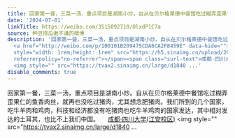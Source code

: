 ```yaml
---
title: 回家第一餐，三菜一汤，重点项目是湖南小炒。自从在贝尔格莱德中餐馆吃过糊弄歪果仁的鱼香肉丝，就再也没吃过猪肉，尤其想念肥猪肉。我们所到的几个国家，吃牛羊...
date: '2024-07-01'
linkTitle: https://weibo.com/3515092710/OlxdP1C7a
source: 种豆得瓜谢不谦的微博
description: '回家第一餐，三菜一汤，重点项目是湖南小炒。自从在贝尔格莱德中餐馆吃过糊弄歪果仁的鱼香肉丝，就再也没吃过猪肉，尤其想念肥猪肉。我们所到的几个国家，吃牛羊肉和鸡肉，科技和经济都没有吃猪肉也吃牛羊鸡肉的国家发达，其中相对发达的土耳其，也比不上我们中国。
  <a href="http://weibo.com/p/100101B209475CDA6CA2F8459E" data-hide=""><span class="url-icon"><img
  style="width: 1rem;height: 1rem" src="https://h5.sinaimg.cn/upload/2015/09/25/3/timeline_card_small_location_default.png"
  referrerpolicy="no-referrer"></span><span class="surl-text">成都·四川大学(江安校区)</span></a>
  <img style="" src="https://tvax2.sinaimg.cn/large/d1840 ...'
disable_comments: true
---
```

回家第一餐，三菜一汤，重点项目是湖南小炒。自从在贝尔格莱德中餐馆吃过糊弄歪果仁的鱼香肉丝，就再也没吃过猪肉，尤其想念肥猪肉。我们所到的几个国家，吃牛羊肉和鸡肉，科技和经济都没有吃猪肉也吃牛羊鸡肉的国家发达，其中相对发达的土耳其，也比不上我们中国。 <a href="http://weibo.com/p/100101B209475CDA6CA2F8459E" data-hide=""><span class="url-icon"><img style="width: 1rem;height: 1rem" src="https://h5.sinaimg.cn/upload/2015/09/25/3/timeline_card_small_location_default.png" referrerpolicy="no-referrer"></span><span class="surl-text">成都·四川大学(江安校区)</span></a> <img style="" src="https://tvax2.sinaimg.cn/large/d1840 ...
